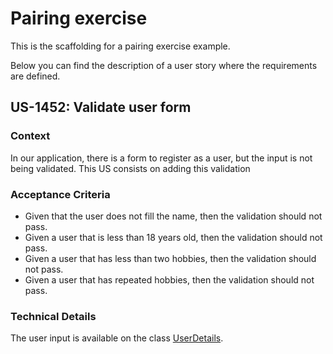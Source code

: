# Pairing exercise

This is the scaffolding for a pairing exercise example.

Below you can find the description of a user story where the requirements are defined. 

## US-1452: Validate user form

### Context 

In our application, there is a form to register as a user, but the input is not being validated. This US consists on adding this validation

### Acceptance Criteria

- Given that the user does not fill the name, then the validation should not pass. 
- Given a user that is less than 18 years old, then the validation should not pass. 
- Given a user that has less than two hobbies, then the validation should not pass. 
- Given a user that has repeated hobbies, then the validation should not pass. 

### Technical Details

The user input is available on the class [UserDetails](/src/main/java/org/huanlui/pair/scaffolding/domain/UserDetails.java).
